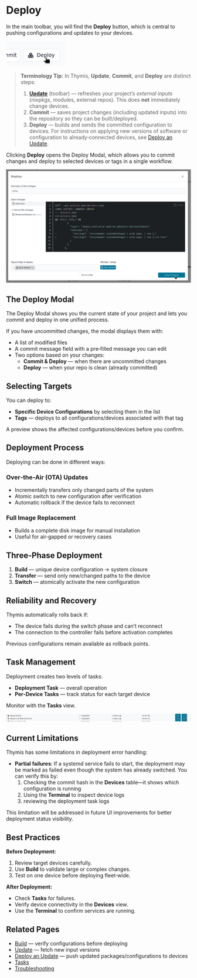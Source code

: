 # Deploy

In the main toolbar, you will find the **Deploy** button, which is central to pushing configurations and updates to your devices.

![Deploy Button](./deploy-button.png)

> **Terminology Tip:**
> In Thymis, **Update**, **Commit**, and **Deploy** are distinct steps:
>
> 1. **[Update](update.md)** (toolbar) — refreshes your project’s _external inputs_ (nixpkgs, modules, external repos). This does **not** immediately change devices.
> 2. **Commit** — saves project changes (including updated inputs) into the repository so they can be built/deployed.
> 3. **Deploy** — builds and sends the committed configuration to devices.
>    For instructions on applying new versions of software or configuration to already‑connected devices, see [Deploy an Update](../../device-lifecycle/update.md).

Clicking **Deploy** opens the Deploy Modal, which allows you to commit changes and deploy to selected devices or tags in a single workflow.

![Deploy Modal](./deploy-modal.png)

## The Deploy Modal

The Deploy Modal shows you the current state of your project and lets you commit and deploy in one unified process.

If you have uncommitted changes, the modal displays them with:

- A list of modified files
- A commit message field with a pre‑filled message you can edit
- Two options based on your changes:
  - **Commit & Deploy** — when there are uncommitted changes
  - **Deploy** — when your repo is clean (already committed)

## Selecting Targets

You can deploy to:

- **Specific Device Configurations** by selecting them in the list
- **Tags** — deploys to all configurations/devices associated with that tag

A preview shows the affected configurations/devices before you confirm.

## Deployment Process

Deploying can be done in different ways:

### Over‑the‑Air (OTA) Updates

- Incrementally transfers only changed parts of the system
- Atomic switch to new configuration after verification
- Automatic rollback if the device fails to reconnect

### Full Image Replacement

- Builds a complete disk image for manual installation
- Useful for air‑gapped or recovery cases

## Three‑Phase Deployment

1. **Build** — unique device configuration → system closure
2. **Transfer** — send only new/changed paths to the device
3. **Switch** — atomically activate the new configuration

## Reliability and Recovery

Thymis automatically rolls back if:

- The device fails during the switch phase and can’t reconnect
- The connection to the controller fails before activation completes

Previous configurations remain available as rollback points.

## Task Management

Deployment creates two levels of tasks:

- **Deployment Task** — overall operation
- **Per‑Device Tasks** — track status for each target device

Monitor with the **Tasks** view.

![Deployment Tasks](./deployment-tasks.png)

## Current Limitations

Thymis has some limitations in deployment error handling:

- **Partial failures**: If a systemd service fails to start, the deployment may be marked as failed even though the system has already switched. You can verify this by:
  1. Checking the commit hash in the **Devices** table—it shows which configuration is running
  2. Using the **Terminal** to inspect device logs
  3. reviewing the deployment task logs

This limitation will be addressed in future UI improvements for better deployment status visibility.


## Best Practices

**Before Deployment:**

1. Review target devices carefully.
2. Use **Build** to validate large or complex changes.
3. Test on one device before deploying fleet‑wide.

**After Deployment:**

- Check **Tasks** for failures.
- Verify device connectivity in the **Devices** view.
- Use the **Terminal** to confirm services are running.

## Related Pages

- [Build](build.md) — verify configurations before deploying
- [Update](update.md) — fetch new input versions
- [Deploy an Update](../../device-lifecycle/update.md) — push updated packages/configurations to devices
- [Tasks](tasks.md)
- [Troubleshooting](../../device-lifecycle/troubleshooting.md)
